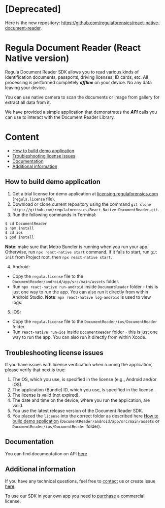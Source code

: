 # [Deprecated]
Here is the new repository: https://github.com/regulaforensics/react-native-document-reader.

#  Regula Document Reader (React Native version)
Regula Document Reader SDK allows you to read various kinds of identification documents, passports, driving licenses, ID cards, etc. All processing is performed completely  _**offline**_  on your device. No any data leaving your device.

You can use native camera to scan the documents or image from gallery for extract all data from it.

We have provided a simple application that demonstrates the  _**API**_  calls you can use to interact with the Document Reader Library.

# Content
* [How to build demo application](#how-to-build-demo-application)
* [Troubleshooting license issues](#troubleshooting-license-issues)
* [Documentation](#documentation)
* [Additional information](#additional-information)

## How to build demo application
1. Get a trial license for demo application at  [licensing.regulaforensics.com](https://licensing.regulaforensics.com/)  (`regula.license`  file).
2. Download or clone current repository using the command `git clone https://github.com/regulaforensics/React-Native-DocumentReader.git`.
3. Run the following commands in Terminal:
```bash
$ cd DocumentReader
$ npm install
$ cd ios
$ pod install
```

**Note**: make sure that Metro Bundler is running when you run your app. Otherwise, run `npx react-native start` command. If it fails to start, run `git init` from Project root, then `npx react-native start`.


4. Android:
  * Copy the `regula.license` file to the `DocumentReader/android/app/src/main/assets` folder.
  * Run `npx react-native run-android` inside `DocumentReader` folder - this is just one way to run the app. You can also run it directly from within Android Studio. **Note**: `npx react-native log-android` is used to view logs.

5. iOS:
  * Copy the `regula.license` file to the `DocumentReader/ios/DocumentReader` folder.
  * Run `react-native run-ios` inside `DocumentReader` folder - this is just one way to run the app. You can also run it directly from within Xcode.

## Troubleshooting license issues
If you have issues with license verification when running the application, please verify that next is true:
1.  The OS, which you use, is specified in the license (e.g., Android and/or iOS).
2.  The application (Bundle) ID, which you use, is specified in the license.
3. The license is valid (not expired).
4. The date and time on the device, where you run the application, are valid.
5. You use the latest release version of the Document Reader SDK.
6. You placed the  `license` into the correct folder as described here [How to build demo application](#how-to-build-demo-application) (`DocumentReader/android/app/src/main/assets` or `DocumentReader/ios/DocumentReader` folder).

## Documentation
You can find documentation on API [here](https://docs.regulaforensics.com/react-native).

## Additional information
If you have any technical questions, feel free to [contact](mailto:react.support@regulaforensics.com) us or create issue [here](https://github.com/regulaforensics/React-Native-DocumentReader/issues).

To use our SDK in your own app you need to [purchase](https://pipedrivewebforms.com/form/394a3706041290a04fbd0d18e7d7810f1841159) a commercial license.
